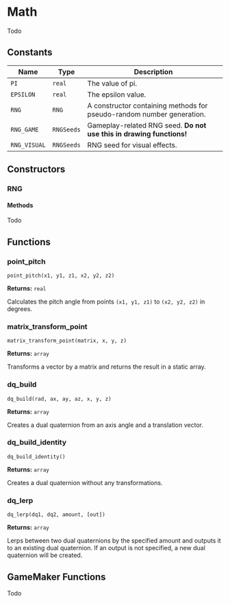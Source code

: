 # Math

Todo

## Constants

| Name | Type | Description |
| ---- | ---- | ----------- |
| `PI` | `real` | The value of pi. |
| `EPSILON` | `real` | The epsilon value. |
| `RNG` | `RNG` | A constructor containing methods for pseudo-random number generation. |
| `RNG_GAME` | `RNGSeeds` | Gameplay-related RNG seed. **Do not use this in drawing functions!** |
| `RNG_VISUAL` | `RNGSeeds` | RNG seed for visual effects. |

## Constructors

### RNG

#### Methods

Todo

## Functions

### point_pitch

`point_pitch(x1, y1, z1, x2, y2, z2)`

**Returns:** `real`

Calculates the pitch angle from points `(x1, y1, z1)` to `(x2, y2, z2)` in degrees.

### matrix_transform_point

`matrix_transform_point(matrix, x, y, z)`

**Returns:** `array`

Transforms a vector by a matrix and returns the result in a static array.

### dq_build

`dq_build(rad, ax, ay, az, x, y, z)`

**Returns:** `array`

Creates a dual quaternion from an axis angle and a translation vector.

### dq_build_identity

`dq_build_identity()`

**Returns:** `array`

Creates a dual quaternion without any transformations.

### dq_lerp

`dq_lerp(dq1, dq2, amount, [out])`

**Returns:** `array`

Lerps between two dual quaternions by the specified amount and outputs it to an existing dual quaternion. If an output is not specified, a new dual quaternion will be created.

## GameMaker Functions

Todo
